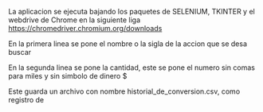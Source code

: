 La aplicacion se ejecuta bajando los paquetes de SELENIUM, TKINTER y el webdrive de Chrome en la siguiente liga https://chromedriver.chromium.org/downloads

En la primera linea se pone el nombre o la sigla de la accion que se desa buscar

En la segunda linea se pone la cantidad, este se pone el numero sin comas para miles y sin simbolo de dinero $

Este guarda un archivo con nombre historial_de_conversion.csv, como registro de 